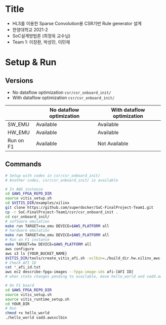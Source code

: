 # Title

- HLS를 이용한 Sparse Convolution용 CSR기반 Rule generator 설계
- 한양대학교 2021-2
- SoC설계방법론 (최정욱 교수님)
- Team 1: 이장환, 박성민, 이민재 

# Setup & Run

## Versions  
- No dataflow optimization ```csr/csr_onboard_init/```  
- With dataflow optimization ```csr/csr_onboard_init/```  

|           | No dataflow optimization | With dataflow optimization |
|-----------|--------------------------|----------------------------|
| SW_EMU    | Available                | Available                  |
| HW_EMU    | Available                | Available                  |
| Run on F1 | Available                | Not Available              |

## Commands  
```bash
# Setup with codes in csr/csr_onboard_init/
# Another codes, csr/csr_onboard_init/ is available

# In AWS instance
cd $AWS_FPGA_REPO_DIR
source vitis_setup.sh
cd $VITIS_DIR/examples/xilinx
git clone https://github.com/superdocker/SoC-FinalProject-Team1.git
cp -r SoC-FinalProject-Team1/csr/csr_onboard_init .
cd csr_onboard_init/
# software emulation
make run TARGET=sw_emu DEVICE=$AWS_PLATFORM all
# hardware emulation
make run TARGET=hw_emu DEVICE=$AWS_PLATFORM all
# Run on F1 instance
make TARGET=hw DEVICE=$AWS_PLATFORM all
aws configure
aws s3 ls {YOUR_BUCKET_NAME}
$VITIS_DIR/tools/create_vitis_afi.sh -xclbin=./build_dir.hw.xilinx_aws-vu9p-f1_shell-v04261818_201920_2/vadd.xclbin -s3_bucket={YOUR_BUCKET_NAME} -s3_dcp_key=dcp -s3_logs_key=logs
# Check AFI ID
cat *_afi_id.txt
aws ec2 describe-fpga-images --fpga-image-ids afi-[AFI ID]
# when state changes pending to available, move hello_world and vadd.awsxclbin to F1 instance

# On F1 board
cd $AWS_FPGA_REPO_DIR
source vitis_setup.sh
source vitis_runtime_setup.sh
cd YOUR_DIR
# Run
chmod +x hello_world
./hello_world vadd.awsxclbin 
```
